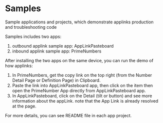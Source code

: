Samples
=======

Sample applications and projects, which demonstrate applinks production and troubleshooting code

Samples includes two apps:
1. outbound applink sample app: AppLinkPasteboard
2. inbound applink sample app: PrimeNumbers

After installing the two apps on the same device,  you can run the demo of how applinks: 
1. In PrimeNumbers,  get the copy link on the top right (from the Number Detail Page or Definition Page) in Clipboard.
2. Paste the link into AppLinkPasteboard app,   then click on the item then open the PrimeNumber App directly from AppLinkPasteboard app. 
3. In AppLinkPasteboard, click on the Detail (tilt or button) and see more information about the appLink. note that the App Link is already resolved at the page. 

For more details, you can see README file in each app project.
